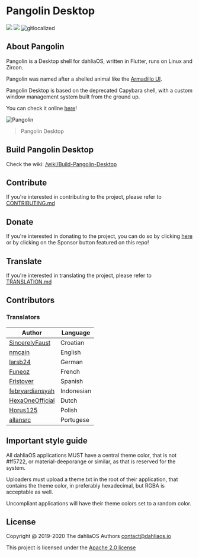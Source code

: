 # Pangolin Desktop
![](https://github.com/dahlia-os/pangolin-desktop/workflows/CI/badge.svg) ![](https://github.com/dahlia-os/pangolin-desktop/workflows/Deploy/badge.svg) ![gitlocalized ](https://gitlocalize.com/repo/5170/whole_project/badge.svg)

## About Pangolin

Pangolin is a Desktop shell for dahliaOS, written in Flutter, runs on Linux and Zircon.

Pangolin was named after a shelled animal like the [Armadillo UI](https://9to5google.com/2018/12/26/fuchsia-armadillo-ui-gone/). 

Pangolin Desktop is based on the deprecated Capybara shell, with a custom window management system built from the ground up.

You can check it online [here](https://web.dahliaos.io)!

![Pangolin](https://user-images.githubusercontent.com/61460660/89405582-1899a500-d71c-11ea-89a5-24b07fa07712.png)
> Pangolin Desktop

## Build Pangolin Desktop

Check the wiki: [/wiki/Build-Pangolin-Desktop](https://github.com/dahlia-os/pangolin-desktop/wiki/Build-Pangolin-Desktop)

## Contribute

If you're interested in contributing to the project, please refer to [CONTRIBUTING.md](./CONTRIBUTING.md)

## Donate

If you're interested in donating to the project, you can do so by clicking [here](https://dahliaos.io/donate) or by clicking on the Sponsor button featured on this repo!

## Translate

If you're interested in translating the project, please refer to [TRANSLATION.md](./TRANSLATION.md)

## Contributors

### Translators

| Author                                                  | Language                 |
| ------------------------------------------------------- | ------------------------ |
| [SincerelyFaust](https://github.com/sincerelyfaust)               | Croatian           |
| [nmcain](https://github.com/nmcain)           | English                  |
| [larsb24](https://github.com/larsb24)                   | German       |
| [Funeoz](https://github.com/Funeoz) | French |
| [Fristover](https://github.com/Fristover)             | Spanish                |
| [febryardiansyah](https://github.com/febryardiansyah)                 | Indonesian       |
| [HexaOneOfficial](https://github.com/HexaOneOfficial)                     | Dutch                |
| [Horus125](https://github.com/Horus125)               | Polish                |
| [allansrc](https://github.com/allansrc)               | Portugese                |

## Important style guide

All dahliaOS applications MUST have a central theme color, that is not #ff5722, or material-deeporange or similar, as that is reserved for the system. 

Uploaders must upload a theme.txt in the root of their application, that contains the theme color, in preferably hexadecimal, but RGBA is acceptable as well. 

Uncompliant applications will have their theme colors set to a random color.

## License

Copyright @ 2019-2020 The dahliaOS Authors contact@dahliaos.io

This project is licensed under the [Apache 2.0 license](/LICENSE)
